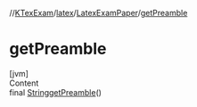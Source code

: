 //[KTexExam](../../../index.md)/[latex](../index.md)/[LatexExamPaper](index.md)/[getPreamble](get-preamble.md)



# getPreamble  
[jvm]  
Content  
final [String](https://docs.oracle.com/javase/8/docs/api/java/lang/String.html)[getPreamble](get-preamble.md)()  
  



